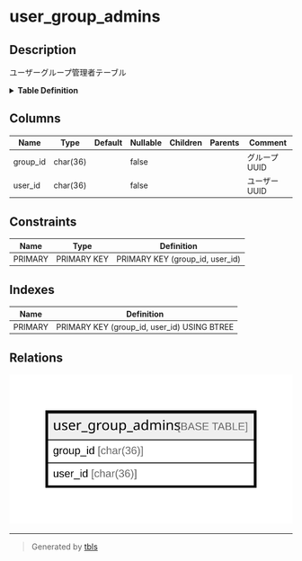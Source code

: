 # user_group_admins

## Description

ユーザーグループ管理者テーブル

<details>
<summary><strong>Table Definition</strong></summary>

```sql
CREATE TABLE `user_group_admins` (
  `group_id` char(36) NOT NULL,
  `user_id` char(36) NOT NULL,
  PRIMARY KEY (`group_id`,`user_id`)
) ENGINE=InnoDB DEFAULT CHARSET=utf8mb4
```

</details>

## Columns

| Name | Type | Default | Nullable | Children | Parents | Comment |
| ---- | ---- | ------- | -------- | -------- | ------- | ------- |
| group_id | char(36) |  | false |  |  | グループUUID |
| user_id | char(36) |  | false |  |  | ユーザーUUID |

## Constraints

| Name | Type | Definition |
| ---- | ---- | ---------- |
| PRIMARY | PRIMARY KEY | PRIMARY KEY (group_id, user_id) |

## Indexes

| Name | Definition |
| ---- | ---------- |
| PRIMARY | PRIMARY KEY (group_id, user_id) USING BTREE |

## Relations

![er](user_group_admins.svg)

---

> Generated by [tbls](https://github.com/k1LoW/tbls)
